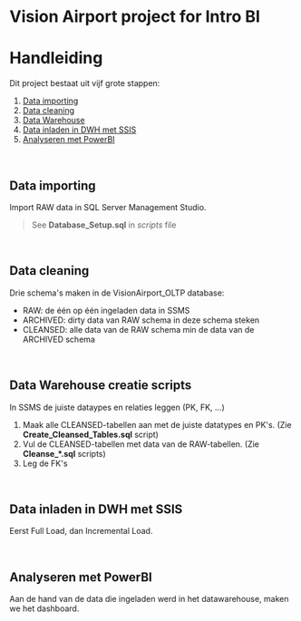 # Vision Airport project for Intro BI

# Handleiding
Dit project bestaat uit vijf grote stappen:
1. [Data importing](#raw)
2. [Data cleaning](#cleansed)
3. [Data Warehouse](#dwh)
4. [Data inladen in DWH met SSIS](#ssis)
5. [Analyseren met PowerBI](#powerbi)

<br>

## Data importing <a name="raw"></a>
Import RAW data in SQL Server Management Studio.
>See **Database_Setup.sql** in *scripts* file

<br>

## Data cleaning <a name="cleansed"></a>
Drie schema's maken in de VisionAirport_OLTP database:
- RAW: de één op één ingeladen data in SSMS
- ARCHIVED: dirty data van RAW schema in deze schema steken
- CLEANSED: alle data van de RAW schema min de data van de ARCHIVED schema

<br>

## Data Warehouse creatie scripts <a name="dwh"></a>
In SSMS de juiste dataypes en relaties leggen (PK, FK, ...)
1. Maak alle CLEANSED-tabellen aan met de juiste datatypes en PK's. (Zie **Create_Cleansed_Tables.sql** script)
2. Vul de CLEANSED-tabellen met data van de RAW-tabellen. (Zie **Cleanse_*.sql** scripts)
3. Leg de FK's

<br>

## Data inladen in DWH met SSIS <a name="ssis"></a>
Eerst Full Load, dan Incremental Load.

<br>

## Analyseren met PowerBI <a name="powerbi"></a>
Aan de hand van de data die ingeladen werd in het datawarehouse, maken we het dashboard.
